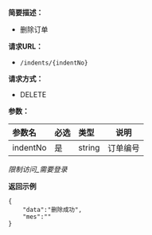 
    
**简要描述：** 

- 删除订单

**请求URL：** 
- ` /indents/{indentNo} `
  
**请求方式：**
- DELETE

**参数：** 

|参数名|必选|类型|说明|
|:----    |:---|:----- |-----   |
|indentNo |是  |string | 订单编号    |

*限制访问_需要登录*

 **返回示例**

``` 
{
    "data":"删除成功",
    "mes":""
}
```
